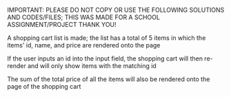 IMPORTANT: PLEASE DO NOT COPY OR USE THE FOLLOWING SOLUTIONS AND CODES/FILES; THIS WAS MADE FOR A SCHOOL ASSIGNMENT/PROJECT THANK YOU!


A shopping cart list is made; the list has a total of 5 items in which the items' id, name, and price are rendered onto the page

If the user inputs an id into the input field, the shopping cart will then re-render and will only show items with the matching id

The sum of the total price of all the items will also be rendered onto the page of the shopping cart
